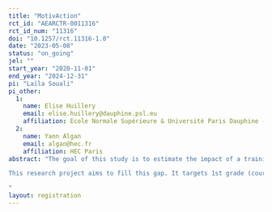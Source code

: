 ```yaml
---
title: "MotivAction"
rct_id: "AEARCTR-0011316"
rct_id_num: "11316"
doi: "10.1257/rct.11316-1.0"
date: "2023-05-08"
status: "on_going"
jel: ""
start_year: "2020-11-01"
end_year: "2024-12-31"
pi: "Laïla Souali"
pi_other:
  1:
    name: Elise Huillery
    email: elise.huillery@dauphine.psl.eu
    affiliation: Ecole Normale Supérieure & Université Paris Dauphine - PSL
  2:
    name: Yann Algan
    email: algan@hec.fr
    affiliation: HEC Paris
abstract: "The goal of this study is to estimate the impact of a training of teachers aimed at helping them adopt new pedagogical practices to develop high levels of self-confidence, self-efficacy, cooperation, and intrinsic motivation in young students. In France, such pedagogical training may be particularly useful as self-confidence and perceptions of one’s chance of success are among the lowest of OECD countries, while anxiety and fear of failure are among the highest (PISA 2012, 2015). According to TALIS 2013, only 58% of French teachers feel pedagogically well prepared for their profession, as compared to 89% on average in OECD countries. 
This research project aims to fill this gap. It targets 1st grade (cours préparatoire) teachers in two French Académie (Versailles and Paris), with the goal of providing them with the most recent results in economics, psychology, sociology and cognitive sciences, as well as with practical information on the pedagogical practices that are effective for developing academic motivation based on socio-behavioural skills. The ultimate objective of the project is to increase students’ learning and academic outcomes for all students, while at the same time reducing social inequality at school.
"
layout: registration
---
```


